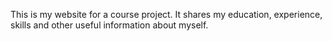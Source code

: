 This is my website for a course project. It shares my education, experience, skills and other useful information about myself.
